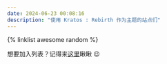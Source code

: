 ```yaml
---
date: 2024-06-23 00:08:16
description: "使用 Kratos : Rebirth 作为主题的站点们"
---
```


{% linklist awesome random %}

想要加入列表？记得来[这里](/show-my-site/)瞅瞅 😉

